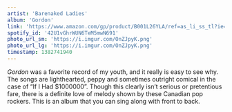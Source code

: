 ```yaml
---
artist: 'Barenaked Ladies'
album: 'Gordon'
link: 'https://www.amazon.com/gp/product/B001L26YLA/ref=as_li_ss_tl?ie=UTF8&amp;camp=1789&amp;creative=390957&amp;creativeASIN=B001L26YLA&amp;linkCode=as2&amp;tag=besalbintheun-20'
spotify_id: '42U1vGhrWUN6TeM5mwN691'
photo_url_sm: 'https://i.imgur.com/OnZJpyK.png'
photo_url_lg: 'https://i.imgur.com/OnZJpyK.png'
timestamp: 1382741940
---
```

*Gordon* was a favorite record of my youth, and it really is easy to see why. The songs are lighthearted, peppy and sometimes outright comical in the case of “If I Had \$1000000”. Though this clearly isn’t serious or pretentious fare, there is a definite love of melody shown by these Canadian pop rockers. This is an album that you can sing along with front to back.